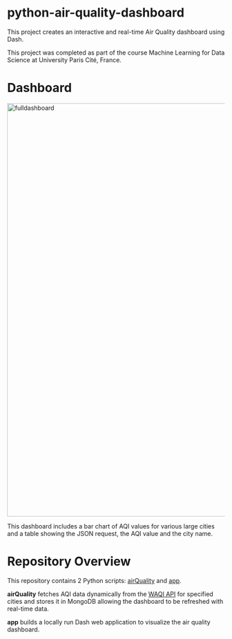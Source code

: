 # python-air-quality-dashboard

This project creates an interactive and real-time Air Quality dashboard using Dash.

This project was completed as part of the course Machine Learning for Data Science at University Paris Cité, France.

# Dashboard
<img width="957" alt="fulldashboard" src="https://github.com/user-attachments/assets/62ba2859-6397-4179-b45e-bae070bd5386" />

This dashboard includes a bar chart of AQI values for various large cities and a table showing the JSON request, the AQI value and the city name.

# Repository Overview
This repository contains 2 Python scripts: [airQuality](airQuality.py) and [app](app.py).

**airQuality** fetches AQI data dynamically from the [WAQI API](https://aqicn.org/api/) for specified cities and stores it in MongoDB allowing the dashboard to be refreshed with real-time data.

**app** builds a locally run Dash web application to visualize the air quality dashboard.
